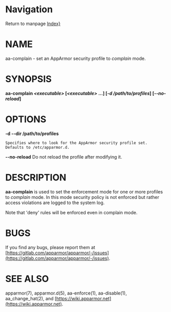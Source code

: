 # Navigation
Return to manpage [Index}](ManPages)


# NAME

aa-complain - set an AppArmor security profile to _complain_ mode.

# SYNOPSIS

**aa-complain _&lt;executable>_ \[_&lt;executable>_ ...\] \[_-d /path/to/profiles_\] \[_--no-reload_\]**

# OPTIONS

**-d --dir  /path/to/profiles**

    Specifies where to look for the AppArmor security profile set.
    Defaults to /etc/apparmor.d.

**--no-reload**
   Do not reload the profile after modifying it.

# DESCRIPTION

**aa-complain** is used to set the enforcement mode for one or more profiles to _complain_ mode.
In this mode security policy is not enforced but rather access violations
are logged to the system log.

Note that 'deny' rules will be enforced even in complain mode.

# BUGS

If you find any bugs, please report them at
[https://gitlab.com/apparmor/apparmor/-/issues](https://gitlab.com/apparmor/apparmor/-/issues).

# SEE ALSO

apparmor(7), apparmor.d(5), aa-enforce(1), aa-disable(1),
aa\_change\_hat(2), and [https://wiki.apparmor.net](https://wiki.apparmor.net).
